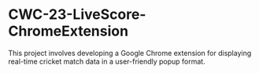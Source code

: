 # CWC-23-LiveScore-ChromeExtension
 This project involves developing a Google Chrome extension for displaying real-time cricket match data in a user-friendly popup format.
